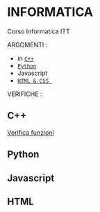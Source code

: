 # INFORMATICA
Corso Informatica ITT

ARGOMENTI : 
- in [`C++`](#c++)
-  [`Python`](#Python)
- Javascript
-  [`HTML & CSS `](#HTML)


  VERIFICHE :
 

## C++
[Verifica funzioni]()


## Python


## Javascript 


## HTML  



